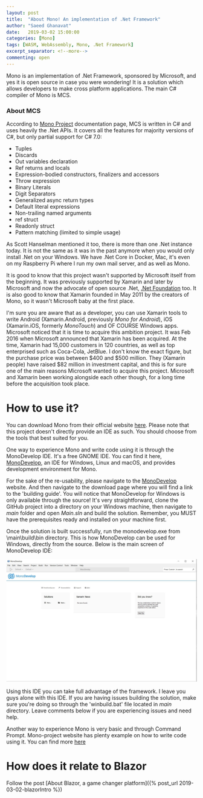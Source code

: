 ```yaml
---
layout: post
title:  "About Mono! An implementation of .Net Framework"
author: "Saeed Ghanavat"
date:   2019-03-02 15:00:00
categories: [Mono]
tags: [WASM, WebAssembly, Mono, .Net Framework]
excerpt_separator: <!--more-->
commenting: open
---
```


Mono is an implementation of .Net Framework, sponsored by Microsoft, and yes it is open source in case you were wondering! It is a solution which allows developers to make cross platform applications. The main C# compiler of Mono is MCS.
<!--more-->

### About MCS

According to <a href='https://www.mono-project.com/docs/about-mono/languages/csharp/' target='_blank'>Mono Project</a> documentation page, MCS is written in C# and uses heavily the .Net APIs. It covers all the features for majority versions of C#, but only partial support for C# 7.0:

- Tuples
- Discards
- Out variables declaration
- Ref returns and locals
- Expression-bodied constructors, finalizers and accessors
- Throw expression
- Binary Literals
- Digit Separators
- Generalized async return types
- Default literal expressions
- Non-trailing named arguments
- ref struct
- Readonly struct
- Pattern matching (limited to simple usage)

As Scott Hanselman mentioned it too, there is more than one .Net instance today. It is not the same as it was in the past anymore when you would only install .Net on your Windows. We have .Net Core in Docker, Mac, it's even on my Raspberry Pi where I run my own mail server, and as well as Mono.

It is good to know that this project wasn't supported by Microsoft itself from the beginning. It was previously supported by Xamarin and later by Microsoft and now the advocate of open source .Net, <a href='https://www.dotnetfoundation.org/' target='_blank'>.Net Foundation</a> too. It is also good to know that Xamarin founded in May 2011 by the creators of Mono, so it wasn't Microsoft baby at the first place. 

I'm sure you are aware that as a developer, you can use Xamarin tools to write Android (Xamarin.Android, previously _Mono for Android_), iOS (Xamarin.iOS, formerly _MonoTouch_) and OF COURSE Windows apps. Microsoft noticed that it is time to acquire this ambition project. It was Feb 2016 when Microsoft announced that Xamarin has been acquired. At the time, Xamarin had 15,000 customers in 120 countries, as well as top enterprised such as Coca-Cola, JetBlue. I don't know the exact figure, but the purchase price was between $400 and $500 million. They (Xamarin people) have raised $82 million in investment capital, and this is for sure one of the main reasons Microsoft wanted to acquire this project. Microsoft and Xamarin been working alongside each other though, for a long time before the acquisition took place.

# How to use it?

You can download Mono from their official website <a href='https://www.mono-project.com/download/stable/' target='_blank'>here</a>. Please note that this project doesn't directly provide an IDE as such. You should choose from the tools that best suited for you. 

One way to experience Mono and write code using it is through the MonoDevelop IDE. It's a free GNOME IDE. You can find it here, <a href='https://www.monodevelop.com/' target='_blank'>MonoDevelop</a>, an IDE for Windows, Linux and macOS, and provides development environment for Mono.

For the sake of the re-usability, please navigate to the <a href='https://www.monodevelop.com/' target='_blank'>MonoDevelop</a> website. And then navigate to the download page where you will find a link to the 'building guide'. You will notice that MonoDevelop for Windows is only available through the source! It's very straightforward, clone the GitHub project into a directory on your Windows machine, then navigate to _main_ folder and open _Main.sln_ and build the solution. Remember, you MUST have the prerequisites ready and installed on your machine first.

Once the solution is built successfully, run the monodevelop.exe from \main\build\bin directory. This is how MonoDevelop can be used for Windows, directly from the source. Below is the main screen of MonoDevelop IDE:

![MonoDevelop startup page](/assets/imgs/MonoDevelop.JPG)

Using this IDE you can take full advantage of the framework. I leave you guys alone with this IDE. If you are having issues building the solution, make sure you're doing so through the 'winbuild.bat' file located in _main_ directory. Leave comments below if you are experiencing issues and need help.

Another way to experience Mono is very basic and through Command Prompt. Mono-project website has plenty example on how to write code using it. You can find more <a href='https://www.mono-project.com/docs/getting-started/mono-basics/' target='_blank'>here</a>

# How does it relate to Blazor

Follow the post [About Blazor, a game changer platform]({% post_url 2019-03-02-blazorIntro %})
